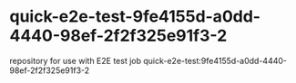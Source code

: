 # quick-e2e-test-9fe4155d-a0dd-4440-98ef-2f2f325e91f3-2
repository for use with E2E test job quick-e2e-test:9fe4155d-a0dd-4440-98ef-2f2f325e91f3-2
